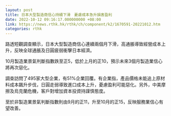 ```yaml
---
layout: post
title: 日本大型製造商信心持續下滑　憂慮成本急升損害盈利
date: 2022-10-12 09:16:17.000000000 +08:00
link: https://news.rthk.hk/rthk/ch/component/k2/1670591-20221012.htm
categories: rthk
---
```


路透短觀調查顯示，日本大型製造商信心連續兩個月下滑，高通脹導致經營成本上升，反映全球通脹及日圓疲弱衝擊日本經濟。

10月製造業景氣判斷指數跌至正5，低於上月的正10，預示未來3個月製造業信心將再次惡化。

調查訪問了495家大型企業，有51%企業回覆。有企業指，產品價格未能追上原材料成本飆升步伐，日圓走弱導致進口成本上升，憂慮盈利可能惡化。另外，中美摩擦及烏克蘭危機，客戶對增加資本投資持謹慎態度。

至於非製造業景氣判斷指數則由9月的正11，升至10月的正15，反映服務業信心有望改善。
